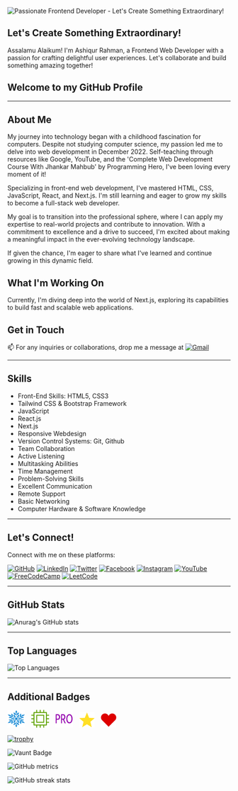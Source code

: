 ![Passionate Frontend Developer - Let's Create Something Extraordinary!](https://media.licdn.com/dms/image/D5616AQGRQ-0SH5_A-Q/profile-displaybackgroundimage-shrink_350_1400/0/1707310764519?e=1719446400&v=beta&t=200Z1nW9WOmF9MLHzMFWcrsII2t84_Psh3C-fu_Jzvk)


## Let's Create Something Extraordinary!

Assalamu Alaikum! I'm Ashiqur Rahman, a Frontend Web Developer with a passion for crafting delightful user experiences. Let's collaborate and build something amazing together!


## Welcome to my GitHub Profile

---

## About Me

My journey into technology began with a childhood fascination for computers. Despite not studying computer science, my passion led me to delve into web development in December 2022. Self-teaching through resources like Google, YouTube, and the 'Complete Web Development Course With Jhankar Mahbub' by Programming Hero, I've been loving every moment of it!

Specializing in front-end web development, I've mastered HTML, CSS, JavaScript, React, and Next.js. I'm still learning and eager to grow my skills to become a full-stack web developer.

My goal is to transition into the professional sphere, where I can apply my expertise to real-world projects and contribute to innovation. With a commitment to excellence and a drive to succeed, I'm excited about making a meaningful impact in the ever-evolving technology landscape.

If given the chance, I'm eager to share what I've learned and continue growing in this dynamic field.

## What I'm Working On

Currently, I'm diving deep into the world of Next.js, exploring its capabilities to build fast and scalable web applications.



## Get in Touch

📫 For any inquiries or collaborations, drop me a message at [![Gmail](https://img.shields.io/badge/Gmail%20-%20Ashiqur%20Rahman-blue?style=flat-square&logo=gmail)](mailto:ashiqurrahman2279@gmail.com)




---

## Skills

- Front-End Skills: HTML5, CSS3
- Tailwind CSS & Bootstrap Framework
- JavaScript
- React.js
- Next.js
- Responsive Webdesign
- Version Control Systems: Git, Github
- Team Collaboration
- Active Listening
- Multitasking Abilities
- Time Management
- Problem-Solving Skills
- Excellent Communication
- Remote Support
- Basic Networking
- Computer Hardware & Software Knowledge



---


## Let's Connect!

Connect with me on these platforms:

[![GitHub](https://img.shields.io/badge/GitHub-ashiqur2279-blue?style=flat-square&logo=github)](https://github.com/ashiqur2279)
[![LinkedIn](https://img.shields.io/badge/LinkedIn-ashiqur2279-blue?style=flat-square&logo=linkedin)](https://www.linkedin.com/in/ashiqur2279/)
[![Twitter](https://img.shields.io/badge/Twitter-ashiqur2279-blue?style=flat-square&logo=twitter)](https://twitter.com/ashiqur2279)
[![Facebook](https://img.shields.io/badge/Facebook-ashiqur2279-blue?style=flat-square&logo=facebook)](https://www.facebook.com/ashiqur2279)
[![Instagram](https://img.shields.io/badge/Instagram-ashiqur2279-blue?style=flat-square&logo=instagram)](https://www.instagram.com/ashiqur2279/)
[![YouTube](https://img.shields.io/badge/YouTube-ashiqur2279-red?style=flat-square&logo=youtube)](https://www.youtube.com/channel/ashiqur2279)
[![FreeCodeCamp](https://img.shields.io/badge/FreeCodeCamp-Ashiqur2279-blue?style=flat-square&logo=freecodecamp)](https://www.freecodecamp.org/Ashiqur2279)
[![LeetCode](https://img.shields.io/badge/LeetCode-ashiqur2279-orange?style=flat-square&logo=leetcode)](https://leetcode.com/ashiqur2279/)



---

## GitHub Stats


![Anurag's GitHub stats](https://github-readme-stats.vercel.app/api?username=ashiqur2279&show_icons=true&theme=tokyonight)

---

## Top Languages

![Top Languages](https://github-readme-stats.vercel.app/api/top-langs/?username=ashiqur2279&show_icons=true&theme=tokyonight)

---

## Additional Badges

<a href='https://archiveprogram.github.com/'><img src='https://raw.githubusercontent.com/acervenky/animated-github-badges/master/assets/acbadge.gif' width='40' height='40'></a> <a href='https://docs.github.com/en/developers'><img src='https://raw.githubusercontent.com/acervenky/animated-github-badges/master/assets/devbadge.gif' width='40' height='40'></a> <a href='https://github.com/pricing'><img src='https://raw.githubusercontent.com/acervenky/animated-github-badges/master/assets/pro.gif' width='40' height='40'></a> <a href='https://stars.github.com/'><img src='https://raw.githubusercontent.com/acervenky/animated-github-badges/master/assets/starbadge.gif' width='35' height='35'></a> <a href='https://docs.github.com/en/github/supporting-the-open-source-community-with-github-sponsors'><img src='https://raw.githubusercontent.com/acervenky/animated-github-badges/master/assets/sponsorbadge.gif' width='35' height='35'></a>

[![trophy](https://github-profile-trophy.vercel.app/?username=ashiqur2279&show_icons=true&theme=tokyonight)](https://github.com/ryo-ma/github-profile-trophy)

![Vaunt Badge](https://api.vaunt.dev/v1/github/entities/ashiqur2279/contributions?format=svg&private=false)  

![GitHub metrics](https://metrics.lecoq.io/ashiqur2279&show_icons=true&theme=tokyonight)  

![GitHub streak stats](https://streak-stats.demolab.com/?user=ashiqur2279&show_icons=true&theme=tokyonight)  


